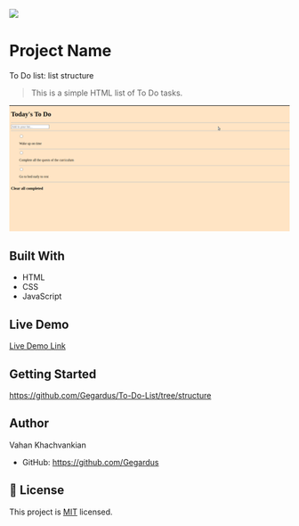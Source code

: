 ![](https://img.shields.io/badge/Microverse-blueviolet)

# Project Name

To Do list: list structure

> This is a simple HTML list of To Do tasks.

![screenshot](./app_screenshot.png)

## Built With

- HTML
- CSS
- JavaScript

## Live Demo

[Live Demo Link](https://gegardus.github.io/To-Do-List/)

## Getting Started

https://github.com/Gegardus/To-Do-List/tree/structure

## Author

Vahan Khachvankian

- GitHub: https://github.com/Gegardus

## 📝 License

This project is [MIT](./MIT.md) licensed.
